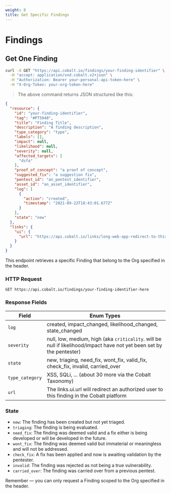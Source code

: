```yaml
---
weight: 8
title: Get Specific Findings
---
```


# Findings

## Get One Finding

```sh
curl -X GET "https://api.cobalt.io/findings/your-finding-identifier" \
  -H "accept: application/vnd.cobalt.v2+json" \
  -H "Authorization: Bearer your-personal-api-token-here" \
  -H "X-Org-Token: your-org-token-here"
```

> The above command returns JSON structured like this:

```json
{
  "resource": {
    "id": "your-finding-identifier",
    "tag": "#PT5940",
    "title": "Finding Title",
    "description": "A finding description",
    "type_category": "type",
    "labels": [],
    "impact": null,
    "likelihood": null,
    "severity": null,
    "affected_targets": [
      "dsfa"
    ],
    "proof_of_concept": "a proof of concept",
    "suggested_fix": "a suggestion fix",
    "pentest_id": "an_pentest_identifier",
    "asset_id": "an_asset_identifier",
    "log": [
      {
        "action": "created",
        "timestamp": "2021-09-22T18:43:01.677Z"
      }
    ],
    "state": "new"
  },
  "links": {
    "ui": {
      "url": "https://api.cobalt.io/links/long-web-app-redirect-to-this-pentest"
    }
  }
}
```

This endpoint retrieves a specific Finding that belong to the Org specified in the header.

### HTTP Request

`GET https://api.cobalt.io/findings/your-finding-identifier-here`

### Response Fields

| Field           | Enum Types                                                                                                             |
|-----------------|------------------------------------------------------------------------------------------------------------------------|
| `log`           | created, impact_changed, likelihood_changed, state_changed                                                             |
| `severity`      | null, low, medium, high  (aka `criticality`. will be null if likelihood/impact have not yet been set by the pentester) |
| `state`         | new, triaging, need_fix, wont_fix, valid_fix, check_fix, invalid, carried_over                                         |
| `type_category` | XSS, SQLi, ... (about 30 more via the Cobalt Taxonomy)                                                                 |
| `url`           | The links.ui.url will redirect an authorized user to this finding in the Cobalt platform                               |

### State

- `new`: The finding has been created but not yet triaged.
- `triaging`: The finding is being evaluated.
- `need_fix`: The finding was deemed valid and a fix either is being developed or will be developed in the future.
- `wont_fix`: The finding was deemed valid but immaterial or meaningless and will not be addressed.
- `check_fix`: A fix has been applied and now is awaiting validation by the pentester.
- `invalid`: The finding was rejected as not being a true vulnerability.
- `carried_over`: The finding was carried over from a previous pentest.


<aside class="success">
Remember — you can only request a Finding scoped to the Org specified in the header.
</aside>
